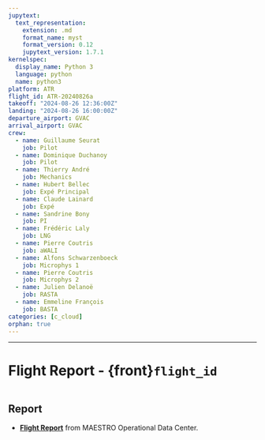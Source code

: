 ```yaml
---
jupytext:
  text_representation:
    extension: .md
    format_name: myst
    format_version: 0.12
    jupytext_version: 1.7.1
kernelspec:
  display_name: Python 3
  language: python
  name: python3
platform: ATR
flight_id: ATR-20240826a
takeoff: "2024-08-26 12:36:00Z"
landing: "2024-08-26 16:00:00Z"
departure_airport: GVAC
arrival_airport: GVAC
crew:
  - name: Guillaume Seurat
    job: Pilot
  - name: Dominique Duchanoy
    job: Pilot
  - name: Thierry André
    job: Mechanics
  - name: Hubert Bellec
    job: Expé Principal
  - name: Claude Lainard
    job: Expé 
  - name: Sandrine Bony
    job: PI
  - name: Frédéric Laly
    job: LNG
  - name: Pierre Coutris
    job: aWALI
  - name: Alfons Schwarzenboeck
    job: Microphys 1
  - name: Pierre Coutris 
    job: Microphys 2
  - name: Julien Delanoë
    job: RASTA
  - name: Emmeline François
    job: BASTA
categories: [c_cloud]
orphan: true
---
```


---
# Flight Report - {front}`flight_id`

```{badges}
```

## Report

* **[Flight Report](https://thredds-x.ipsl.fr/thredds/fileServer/MAESTRO/INSITU/AIRCRAFT/ATR/REPORTS/ATR-20240826a_RF13_as35_Flight_Report_MAESTRO.pdf)** from MAESTRO Operational Data Center.